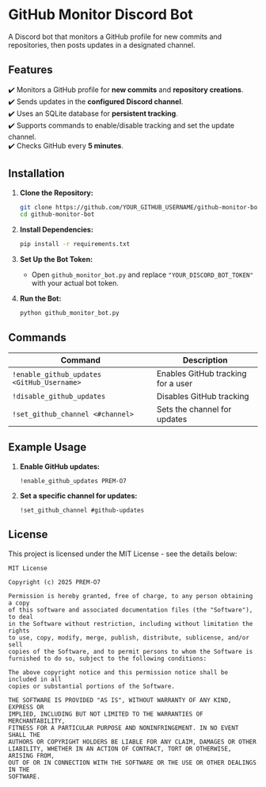 # GitHub Monitor Discord Bot

A Discord bot that monitors a GitHub profile for new commits and repositories, then posts updates in a designated channel.

## Features
✔️ Monitors a GitHub profile for **new commits** and **repository creations**.  
✔️ Sends updates in the **configured Discord channel**.  
✔️ Uses an SQLite database for **persistent tracking**.  
✔️ Supports commands to enable/disable tracking and set the update channel.  
✔️ Checks GitHub every **5 minutes**.  

## Installation

1. **Clone the Repository:**  
   ```sh
   git clone https://github.com/YOUR_GITHUB_USERNAME/github-monitor-bot.git
   cd github-monitor-bot
   ```

2. **Install Dependencies:**  
   ```sh
   pip install -r requirements.txt
   ```

3. **Set Up the Bot Token:**  
   - Open `github_monitor_bot.py` and replace `"YOUR_DISCORD_BOT_TOKEN"` with your actual bot token.  

4. **Run the Bot:**  
   ```sh
   python github_monitor_bot.py
   ```

## Commands  

| Command | Description |
|---------|------------|
| `!enable_github_updates <GitHub_Username>` | Enables GitHub tracking for a user |
| `!disable_github_updates` | Disables GitHub tracking |
| `!set_github_channel <#channel>` | Sets the channel for updates |

## Example Usage

1. **Enable GitHub updates:**  
   ```
   !enable_github_updates PREM-O7
   ```
2. **Set a specific channel for updates:**  
   ```
   !set_github_channel #github-updates
   ```

## License

This project is licensed under the MIT License - see the details below:

```
MIT License

Copyright (c) 2025 PREM-O7

Permission is hereby granted, free of charge, to any person obtaining a copy
of this software and associated documentation files (the "Software"), to deal
in the Software without restriction, including without limitation the rights
to use, copy, modify, merge, publish, distribute, sublicense, and/or sell
copies of the Software, and to permit persons to whom the Software is
furnished to do so, subject to the following conditions:

The above copyright notice and this permission notice shall be included in all
copies or substantial portions of the Software.

THE SOFTWARE IS PROVIDED "AS IS", WITHOUT WARRANTY OF ANY KIND, EXPRESS OR
IMPLIED, INCLUDING BUT NOT LIMITED TO THE WARRANTIES OF MERCHANTABILITY,
FITNESS FOR A PARTICULAR PURPOSE AND NONINFRINGEMENT. IN NO EVENT SHALL THE
AUTHORS OR COPYRIGHT HOLDERS BE LIABLE FOR ANY CLAIM, DAMAGES OR OTHER
LIABILITY, WHETHER IN AN ACTION OF CONTRACT, TORT OR OTHERWISE, ARISING FROM,
OUT OF OR IN CONNECTION WITH THE SOFTWARE OR THE USE OR OTHER DEALINGS IN THE
SOFTWARE.
```
